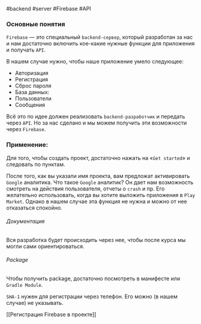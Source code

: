 #backend #server #Firebase #API 
### Основные понятия

`Firebase` — это специальный `backend-сервер`, который разработан за нас и нам достаточно включить кое-какие нужные функции для приложения и получать `API`. 

В нашем случае нужно, чтобы наше приложение умело следующее:
- Авторизация
- Регистрация
- Сброс пароля
- База данных:
- Пользователи
- Сообщения

Всё это по идее должен реализовать `backend-разработчик` и передать через `API`. Но за нас сделано и мы можем получить эти возможности через `Firebase`.
### Применение:

Для того, чтобы создать проект, достаточно нажать на «`Get started`» и следовать по пунктам.

После того, как вы указали имя проекта, вам предложат активировать `Google` аналитика. Что такое `Google` аналитик? Он дает нам возможность смотреть на действия пользователя, отчеты о `crash` и пр. Его желательно использовать, когда вы хотите выложить приложения в `Play Market`. Однако в нашем случае эта функция не нужна и можно от нее отказаться спокойно. 
###### Документация

Вся разработка будет происходить через нее, чтобы после курса мы могли сами ориентироваться.
###### Package 

Чтобы получить package, достаточно посмотреть в манифесте или `Gradle Module`. 

`SHA-1` нужен для регистрации через телефон. Его можно (в нашем случае) не указывать.

[[Регистрация Firebase в проекте]]


